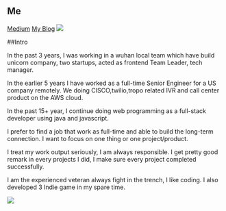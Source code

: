 ## Me

[Medium](https://medium.com/@imhazige)
[My Blog](https://blog.kazge.com/)
![](https://www.zhouexin.com/qrcode.jpg)


##Intro

In the past 3 years, I was working in a wuhan local team which have build unicorn company, two startups, acted as frontend Team Leader, tech manager. 

In the earlier 5 years I have worked as a full-time Senior Engineer for a US company remotely. We doing CISCO,twilio,tropo related IVR and call center product on the AWS cloud.

In the past 15+ year, I continue doing web programming as a full-stack developer using java and javascript.

I prefer to find a job that work as full-time and able to build the long-term connection. I want to focus on one thing or one project/product.  

I treat my work output seriously, I am always responsible.  I get pretty good remark in every projects I did, I make sure every project completed successfully.

I am the experienced veteran always fight in the trench, I like coding. I also developed 3 Indie game in my spare time.

![](https://blog.kazge.com/show/img/volitantegg-show.gif)

